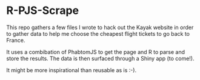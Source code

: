 # R-PJS-Scrape

This repo gathers a few files I wrote to hack out the Kayak website in order to gather data to help me choose the cheapest flight tickets to go back to France.

It uses a combibation of PhabtomJS to get the page and R to parse and store the results. The data is then surfaced through a Shiny app (to come!).

It might be more inspirational than reusable as is :-).
